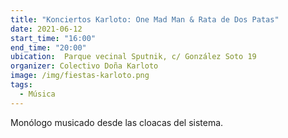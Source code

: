 ```yaml
---
title: "Konciertos Karloto: One Mad Man & Rata de Dos Patas"
date: 2021-06-12
start_time: "16:00"
end_time: "20:00"
ubication:  Parque vecinal Sputnik, c/ González Soto 19
organizer: Colectivo Doña Karloto
image: /img/fiestas-karloto.png
tags:
  - Música
---
```

Monólogo musicado desde las cloacas del sistema.